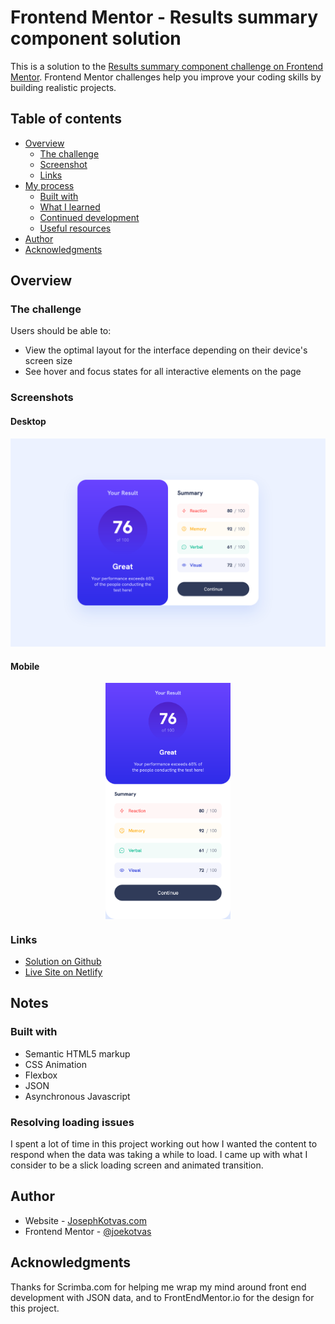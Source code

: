# Frontend Mentor - Results summary component solution

This is a solution to the [Results summary component challenge on Frontend Mentor](https://www.frontendmentor.io/challenges/results-summary-component-CE_K6s0maV). Frontend Mentor challenges help you improve your coding skills by building realistic projects. 

## Table of contents

- [Overview](#overview)
  - [The challenge](#the-challenge)
  - [Screenshot](#screenshot)
  - [Links](#links)
- [My process](#my-process)
  - [Built with](#built-with)
  - [What I learned](#what-i-learned)
  - [Continued development](#continued-development)
  - [Useful resources](#useful-resources)
- [Author](#author)
- [Acknowledgments](#acknowledgments)

## Overview

### The challenge

Users should be able to:

- View the optimal layout for the interface depending on their device's screen size
- See hover and focus states for all interactive elements on the page

### Screenshots

#### Desktop
![Desktop Screenshot](screenshot.png)

#### Mobile
<img src="screenshot-mobile.png" alt="Mobile Screenshot" width="200" style="display: block;width:200px;margin:auto;">

### Links

- [Solution on Github]()
- [Live Site on Netlify](https://results-summary-component-joekotvas.netlify.com)

## Notes

### Built with

- Semantic HTML5 markup
- CSS Animation
- Flexbox
- JSON
- Asynchronous Javascript

### Resolving loading issues

I spent a lot of time in this project working out how I wanted the content to respond when the data was taking a while to load. I came up with what I consider to be a slick loading screen and animated transition.

## Author

- Website - [JosephKotvas.com](https://www.josephkotvas.com)
- Frontend Mentor - [@joekotvas](https://www.frontendmentor.io/profile/joekotvas)

## Acknowledgments

Thanks for Scrimba.com for helping me wrap my mind around front end development with JSON data, and to FrontEndMentor.io for the design for this project.